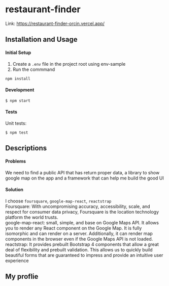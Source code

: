 # restaurant-finder

Link: https://restaurant-finder-orcin.vercel.app/

## Installation and Usage

#### Initial Setup

1.  Create a `.env` file in the project root using env-sample
2.  Run the commmand

```
npm install
```

#### Development

```
$ npm start
```

#### Tests

Unit tests:

```
$ npm test
```

## Descriptions

#### Problems

We need to find a public API that has return proper data, a library to show google map on the app and a framework that can help me build the good UI

#### Solution

I choose `foursquare`, `google-map-react`, `reactstrap`
<br />
Foursquare: With uncompromising accuracy, accessibility, scale, and respect for consumer data privacy, Foursquare is the location technology platform the world trusts.
<br />
google-map-react: small, simple, and base on Google Maps API. It allows you to render any React component on the Google Map. It is fully isomorphic and can render on a server. Additionally, it can render map components in the browser even if the Google Maps API is not loaded.
<br />
reactstrap: It provides prebuilt Bootstrap 4 components that allow a great deal of flexibility and prebuilt validation. This allows us to quickly build beautiful forms that are guaranteed to impress and provide an intuitive user experience

## My proflie

<br />
